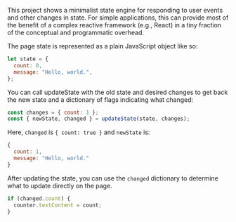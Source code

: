 This project shows a minimalist state engine for responding to user events and other changes in state. For simple applications, this can provide most of the benefit of a complex reactive framework (e.g., React) in a tiny fraction of the conceptual and programmatic overhead.

The page state is represented as a plain JavaScript object like so:

```js
let state = {
  count: 0,
  message: "Hello, world.",
};
```

You can call updateState with the old state and desired changes to get back the new state and a dictionary of flags indicating what changed:

```js
const changes = { count: 1 };
const { newState, changed } = updateState(state, changes);
```

Here, `changed` is `{ count: true }` and `newState` is:

```js
{
  count: 1,
  message: "Hello, world."
}
```

After updating the state, you can use the `changed` dictionary to determine what to update directly on the page.

```js
if (changed.count) {
  counter.textContent = count;
}
```
